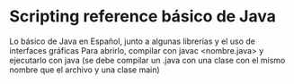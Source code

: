 # Scripting reference básico de Java
Lo básico de Java en Español, junto a algunas librerías y el uso de interfaces gráficas
Para abrirlo, compilar con javac <nombre.java> y ejecutarlo con java <nombre> (se debe compilar un .java con una clase con el mismo nombre que el archivo y una clase main)
